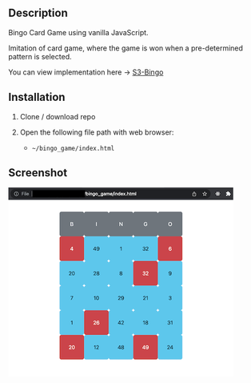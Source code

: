 ## Description
Bingo Card Game using vanilla JavaScript. 

Imitation of card game, where the game is won when a pre-determined pattern is selected.

You can view implementation here -> [S3-Bingo](http://dev.frontend.bingo.s3-website-us-west-1.amazonaws.com/)

## Installation

1. Clone / download repo

2. Open the following file path with web browser:
   - ```~/bingo_game/index.html```


## Screenshot

![alt text](screenshots/screenshot_ui.png "Screenshot of UI")
